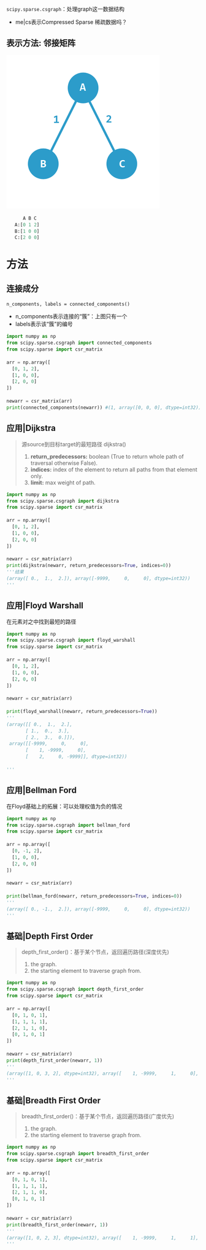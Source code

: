 `scipy.sparse.csgraph`：处理graph这一数据结构

- me|cs表示Compressed Sparse 稀疏数据吗？

## 表示方法: 邻接矩阵

![img](https://raw.githubusercontent.com/DaiDuncan/PicUploader/main/img2/20210518114632.png)

```python
      A B C
   A:[0 1 2]  
   B:[1 0 0]
   C:[2 0 0]
```



# 方法

## 连接成分

`n_components, labels = connected_components()`

- n_components表示连接的“簇”：上图只有一个
- labels表示该“簇”的编号

```python
import numpy as np
from scipy.sparse.csgraph import connected_components
from scipy.sparse import csr_matrix

arr = np.array([
  [0, 1, 2],
  [1, 0, 0],
  [2, 0, 0]
])

newarr = csr_matrix(arr)
print(connected_components(newarr))	#(1, array([0, 0, 0], dtype=int32))
```



## 应用|Dijkstra

> 源source到目标target的最短路径 dijkstra()
>
> 1. **return_predecessors:** boolean (True to return whole path of traversal otherwise False).
> 2. **indices:** index of the element to return all paths from that element only.
> 3. **limit:** max weight of path.

```python
import numpy as np
from scipy.sparse.csgraph import dijkstra
from scipy.sparse import csr_matrix

arr = np.array([
  [0, 1, 2],
  [1, 0, 0],
  [2, 0, 0]
])

newarr = csr_matrix(arr)
print(dijkstra(newarr, return_predecessors=True, indices=0))
'''结果
(array([ 0.,  1.,  2.]), array([-9999,     0,     0], dtype=int32))
'''
```





## 应用|Floyd Warshall

在元素对之中找到最短的路径

```python
import numpy as np
from scipy.sparse.csgraph import floyd_warshall
from scipy.sparse import csr_matrix

arr = np.array([
  [0, 1, 2],
  [1, 0, 0],
  [2, 0, 0]
])

newarr = csr_matrix(arr)

print(floyd_warshall(newarr, return_predecessors=True))
'''
(array([[ 0.,  1.,  2.],
       [ 1.,  0.,  3.],
       [ 2.,  3.,  0.]]), 
 array([[-9999,     0,     0],
       [    1, -9999,     0],
       [    2,     0, -9999]], dtype=int32))

'''
```





## 应用|Bellman Ford

在Floyd基础上的拓展：可以处理权值为负的情况

```python
import numpy as np
from scipy.sparse.csgraph import bellman_ford
from scipy.sparse import csr_matrix

arr = np.array([
  [0, -1, 2],
  [1, 0, 0],
  [2, 0, 0]
])

newarr = csr_matrix(arr)

print(bellman_ford(newarr, return_predecessors=True, indices=0))
'''
(array([ 0., -1.,  2.]), array([-9999,     0,     0], dtype=int32))
'''
```





## 基础|Depth First Order

> depth_first_order()：基于某个节点，返回遍历路径(深度优先)
>
> 1. the graph.
> 2. the starting element to traverse graph from.

```python
import numpy as np
from scipy.sparse.csgraph import depth_first_order
from scipy.sparse import csr_matrix

arr = np.array([
  [0, 1, 0, 1],
  [1, 1, 1, 1],
  [2, 1, 1, 0],
  [0, 1, 0, 1]
])

newarr = csr_matrix(arr)
print(depth_first_order(newarr, 1))
'''
(array([1, 0, 3, 2], dtype=int32), array([    1, -9999,     1,     0], dtype=int32))
'''
```



## 基础|Breadth First Order

> breadth_first_order()：基于某个节点，返回遍历路径(广度优先)
>
> 1. the graph.
> 2. the starting element to traverse graph from.

```python
import numpy as np
from scipy.sparse.csgraph import breadth_first_order
from scipy.sparse import csr_matrix

arr = np.array([
  [0, 1, 0, 1],
  [1, 1, 1, 1],
  [2, 1, 1, 0],
  [0, 1, 0, 1]
])

newarr = csr_matrix(arr)
print(breadth_first_order(newarr, 1))
'''
(array([1, 0, 2, 3], dtype=int32), array([    1, -9999,     1,     1], dtype=int32))
'''
```

